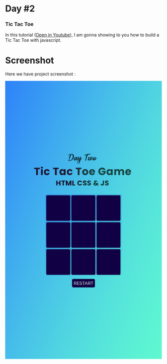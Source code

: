 
# Day #2

### Tic Tac Toe

In this tutorial ([Open in Youtube](https://youtu.be/PanTacgSFaw?si=kb1n3OiqgPS50cjV)), I am gonna showing to you how to build a Tic Tac Toe with javascript.

# Screenshot

Here we have project screenshot :

![screenshot](screenshot.png)
